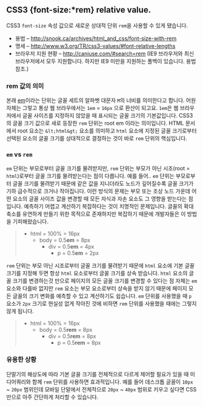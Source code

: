 ## CSS3 {font-size:*rem} relative value.

CSS3 `font-size` 속성 값으로 새로운 상대적 단위 `rem`을 사용할 수 있게 됐습니다.

* 용법 – <a href="http://snook.ca/archives/html_and_css/font-size-with-rem">http://snook.ca/archives/html_and_css/font-size-with-rem</a>
* 명세 – <a href="http://www.w3.org/TR/css3-values/#font-relative-lengths">http://www.w3.org/TR/css3-values/#font-relative-lengths</a>
* 브라우저 지원 현황 – <a href="http://caniuse.com/#search=rem">http://caniuse.com/#search=rem</a> (IE9 브라우저와 최신 브라우저에서 모두 지원합니다. 하지만 IE9 미만을 지원하는 폴백이 있습니다. 용법 참조.)

### rem 값의 의미
본래 <a href="http://en.wikipedia.org/wiki/Em_(typography)">em</a>이라는 단위는 글꼴 세트의 알파벳 대문자 `M`의 너비를 의미한다고 합니다. 어원 자체는 그렇고 통상 웹 브라우에서는 `1em` = `16px` 으로 환산이 되고요. `1em`은 웹 브라우저에서 글꼴 사이즈를 지정하지 않았을 때 표시되는 글꼴 크기의 기본값입니다. CSS3의 글꼴 크기 값으로 새로 등장한 `rem` 단위는 root em 이라는 의미입니다. HTML 문서에서 root 요소는 `&lt;html&gt;` 요소를 의미하고 `html` 요소에 지정된 글꼴 크기로부터 선택된 요소의 글꼴 크기를 상대적으로 결정하는 것이 바로 `rem` 단위의 핵심입니다.

### `em` vs `rem`
`em` 단위는 부모로부터 글꼴 크기를 물려받지만, `rem` 단위는 부모가 아닌 시조(root = `html`)로부터 글꼴 크기를 물려받는다는 점이 다릅니다. 예를 들어.. `em` 단위는 부모로부터 글꼴 크기를 물려받기 때문에 같은 값을 지니더라도 노드가 깊어질수록 글꼴 크기가 기하 급수적으로 크거나 작아집니다. 이런 방식의 문제는 부모 또는 조상 노드 가운데 어떤 요소의 글꼴 사이즈 값을 변경할 때 모든 자식과 자손 요소도 그 영향을 받는다는 점입니다. 예측하기 어렵고 계산하기 복잡하다는 것이 치명적인 문제입니다. 글꼴의 확대 축소를 유연하게 만들기 위한 목적으로 존재하지만 복잡하기 때문에 개발자들은 이 방법을 기피해왔습니다.

> * html = 100% = 16px
>   * body = 0.5**em** = 8px
>     * div = 0.5**em** = 4px
>       * p = 0.5**em** = 2px

`rem` 단위는 부모 아닌 시조로부터 글꼴 크기를 물려받기 때문에 `html` 요소에 기본 글꼴 크기를 지정해 두면 항상 `html` 요소로부터 글꼴 크기를 상속 받습니다. `html` 요소의 글꼴 크기를 변경하는것 만으로 페이지의 모든 글꼴 크기를 변경할 수 있다는 점 자체는 `em` 요소와 다를바 없지만 `rem` 요소는 부모 요소로부터 상속을 받지 않기 때문에 페이지 모든 글꼴의 크기 변화를 예측할 수 있고 계산하기도 쉽습니다. `em` 단위를 사용했을 때 `p` 요소가 `2px` 크기로 현실성 없게 작아진 것에 비하면 `rem` 단위를 사용했을 때에는 그렇지 않게 됩니다.

> * html = 100% = 16px
>   * body = 0.5**rem** = 8px
>     * div = 0.5**rem** = 8px
>       * p = 0.5**rem** = 8px

### 유용한 상황
단말기의 해상도에 따라 기본 글꼴 크기를 전체적으로 다르게 제어할 필요가 있을 때 미디어쿼리와 함께 `rem` 단위를 사용하면 효과적입니다. 예를 들어 데스크톱 글꼴이 `10px` ~ `20px` 범위인데 모바일 단말에서 전체적으로 `20px` ~ `40px` 범위로 키우고 싶다면 CSS 만으로 아주 간단하게 처리할 수 있습니다.

